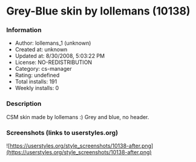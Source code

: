 # Grey-Blue skin by lollemans (10138)

### Information
- Author: lollemans_1 (unknown)
- Created at: unknown
- Updated at: 8/30/2008, 5:03:22 PM
- License: NO-REDISTRIBUTION
- Category: cs-manager
- Rating: undefined
- Total installs: 191
- Weekly installs: 0


### Description
CSM skin made by lollemans :) Grey and blue, no header.


### Screenshots (links to userstyles.org)
![https://userstyles.org/style_screenshots/10138-after.png](https://userstyles.org/style_screenshots/10138-after.png)


